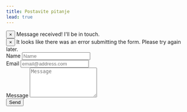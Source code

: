 ```yaml
---
title: Postavite pitanje
lead: true
---
```

<!-- Near the end of my page -->
<script src="https://ajax.googleapis.com/ajax/libs/jquery/1.11.1/jquery.min.js"></script>
<script src="http://ajax.aspnetcdn.com/ajax/jquery.validate/1.13.1/jquery.validate.min.js"></script>
<script>
$('#contact-form').on('submit', function(e) {
    e.preventDefault();

    $("#contact-form").validate({
  submitHandler: function(form) {
    $.ajax({
      url: "//formspree.io/egzontina.krasniqi@hotmail.com", 
      method: "POST",
      data: {
        name: $(form).find("input[name='name']").val(),
        _replyto: $(form).find("input[name='_replyto']").val(),
        message: $(form).find("textarea[name='message']").val()
      },
      dataType: "json",
      success: function() {
        $("#submit-success").fadeIn();
        $("#contact-form").fadeOut();
      },
      error: function() {
        $("#submit-errors").fadeIn();        
      }
    });
  }
});
    });
</script>

<div id="submit-success" class="alert alert-success alert-dismissible collapse" role="alert">
<button type="button" class="close" data-dismiss="alert" aria-label="Close"><span aria-hidden="true">&times;</span></button>
          Message received! I'll be in touch.
 </div>


<div id="submit-errors" class="alert alert-danger alert-dismissible collapse" role="alert">
  <button type="button" class="close" data-dismiss="alert" aria-label="Close"><span aria-hidden="true">&times;</span></button>
  It looks like there was an error submitting the form. Please try again later.
</div>


<form id="contact-form" class="form" action="/">
  <div class="form-group">
    <label for="name">Name</label>
    <input class="form-control" type="text" name="name" required placeholder="Name">
  </div>
  <div class="form-group">
    <label for="email">Email</label>
    <input class="form-control" type="email" name="_replyto" required placeholder="email@address.com">
  </div>
  <div class="form-group">
    <label for="message">Message</label>
    <textarea class="form-control" name="message" placeholder="Message" required rows="5"></textarea>
  </div>
  <input class="btn btn-primary" type="submit" value="Send">
</form>





